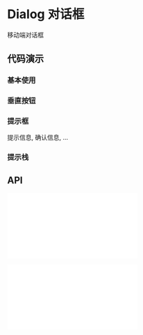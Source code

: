 # Dialog 对话框

移动端对话框

## 代码演示

### 基本使用

<code src="../../packages/wonder-ui/src/Dialog/demo/demo1.tsx"></code>

### 垂直按钮

<code src="../../packages/wonder-ui/src/Dialog/demo/demo2.tsx"></code>

### 提示框

提示信息, 确认信息, ...

<code src="../../packages/wonder-ui/src/withDialog/demo/demo2.tsx"></code>

### 提示栈

<code src="../../packages/wonder-ui/src/withDialog/demo/demo1.tsx"></code>

## API

<embed src="../../packages/wonder-ui/src/Dialog/index.md"></embed>


<embed src="../../packages/wonder-ui/src/withDialog/index.md"></embed>
